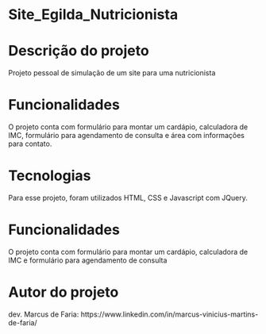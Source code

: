 # Site_Egilda_Nutricionista

<h1> Descrição do projeto </h1>
<p> Projeto pessoal de simulação de um site para uma nutricionista </p>

<h1> Funcionalidades </h1>
<p> O projeto conta com formulário para montar um cardápio, calculadora de IMC, formulário para agendamento de consulta e área com informações para contato. </p>


<h1> Tecnologias </h1>
<p> Para esse projeto, foram utilizados HTML, CSS e Javascript com JQuery. </p>


<h1> Funcionalidades </h1>
<p> O projeto conta com formulário para montar um cardápio, calculadora de IMC e formulário para agendamento de consulta </p>


<h1> Autor do projeto </h1>
<p> dev. Marcus de Faria: https://www.linkedin.com/in/marcus-vinicius-martins-de-faria/ </p>
